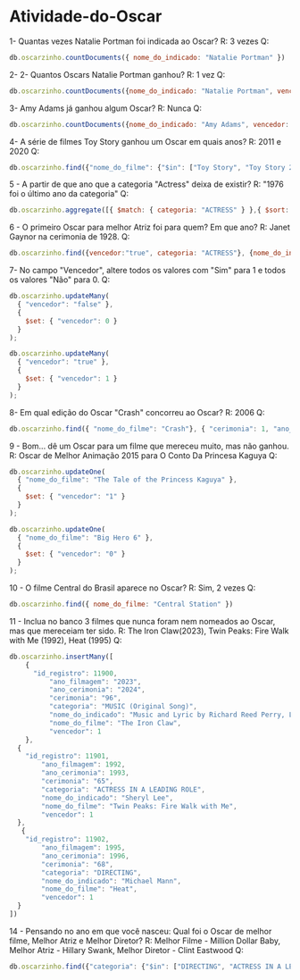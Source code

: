 # Atividade-do-Oscar
1- Quantas vezes Natalie Portman foi indicada ao Oscar?
R: 3 vezes
Q: 
```js
db.oscarzinho.countDocuments({ nome_do_indicado: "Natalie Portman" })
```

2- 2- Quantos Oscars Natalie Portman ganhou?
R: 1 vez
Q: 
```js
db.oscarzinho.countDocuments({nome_do_indicado: "Natalie Portman", vencedor: "true"})
```

3- Amy Adams já ganhou algum Oscar?
R: Nunca
Q: 
```js
db.oscarzinho.countDocuments({nome_do_indicado: "Amy Adams", vencedor: "true"})
```

4- A série de filmes Toy Story ganhou um Oscar em quais anos?
R: 2011 e 2020
Q: 
```js
db.oscarzinho.find({"nome_do_filme": {"$in": ["Toy Story", "Toy Story 2", "Toy Story 3", "Toy Story 4"]}, "vencedor": {"$eq": "true"}})
```
  
5 - A partir de que ano que a categoria "Actress" deixa de existir? 
R:  "1976 foi o último ano da categoria"
Q: 
```js
db.oscarzinho.aggregate([{ $match: { categoria: "ACTRESS" } },{ $sort: { ano_cerimonia: -1 } },{ $project: { ano_cerimonia: 1 } }, { $limit: 1 } ]) 
```

6 - O primeiro Oscar para melhor Atriz foi para quem? Em que ano?
R: Janet Gaynor na cerimonia de 1928.
Q:
```js
db.oscarzinho.find({vencedor:"true", categoria: "ACTRESS"}, {nome_do_indicado: 1, ano_cerimonia: 1, _id: 0}).limit(1)
```

7- No campo "Vencedor", altere todos os valores com "Sim" para 1 e todos os valores "Não" para 0.
Q: 
```js
db.oscarzinho.updateMany(
  { "vencedor": "false" }, 
  { 
    $set: { "vencedor": 0 }
  }
);

db.oscarzinho.updateMany(
  { "vencedor": "true" }, 
  { 
    $set: { "vencedor": 1 }
  }
);
```

8- Em qual edição do Oscar "Crash" concorreu ao Oscar?
R: 2006
Q: 
```js
db.oscarzinho.find({ "nome_do_filme": "Crash"}, { "cerimonia": 1, "ano_cerimonia": 1, "_id": 0 }).limit(1)
```

9 - Bom... dê um Oscar para um filme que mereceu muito, mas não ganhou.
R: Oscar de Melhor Animação 2015 para O Conto Da Princesa Kaguya
Q:
```js
db.oscarzinho.updateOne(
  { "nome_do_filme": "The Tale of the Princess Kaguya" }, 
  { 
    $set: { "vencedor": "1" }
  }
);

db.oscarzinho.updateOne(
  { "nome_do_filme": "Big Hero 6" }, 
  { 
    $set: { "vencedor": "0" }
  }
);
```

10 - O filme Central do Brasil aparece no Oscar?
R: Sim, 2 vezes
Q:
```js
db.oscarzinho.find({ nome_do_filme: "Central Station" })
```

11 - Inclua no banco 3 filmes que nunca foram nem nomeados ao Oscar, mas que mereceiam ter sido.
R: The Iron Claw(2023), Twin Peaks: Fire Walk with Me (1992), Heat (1995)
Q:
```js
db.oscarzinho.insertMany([
    {
      "id_registro": 11900,
          "ano_filmagem": "2023",
          "ano_cerimonia": "2024",
          "cerimonia": "96",
          "categoria": "MUSIC (Original Song)",
          "nome_do_indicado": "Music and Lyric by Richard Reed Perry, Little Scream and The Barr Brothers",
          "nome_do_filme": "The Iron Claw",
          "vencedor": 1
    },
  {
    "id_registro": 11901,
        "ano_filmagem": 1992,
        "ano_cerimonia": 1993,
        "cerimonia": "65",
        "categoria": "ACTRESS IN A LEADING ROLE",
        "nome_do_indicado": "Sheryl Lee",
        "nome_do_filme": "Twin Peaks: Fire Walk with Me",
        "vencedor": 1
  },
   {
    "id_registro": 11902,
        "ano_filmagem": 1995,
        "ano_cerimonia": 1996,
        "cerimonia": "68",
        "categoria": "DIRECTING",
        "nome_do_indicado": "Michael Mann",
        "nome_do_filme": "Heat",
        "vencedor": 1
  }
])
```

14 - Pensando no ano em que você nasceu: Qual foi o Oscar de melhor filme, Melhor Atriz e Melhor Diretor?
R: Melhor Filme - Million Dollar Baby, Melhor Atriz - Hillary Swank, Melhor Diretor - Clint Eastwood
Q: 
```js
db.oscarzinho.find({"categoria": {"$in": ["DIRECTING", "ACTRESS IN A LEADING ROLE", "BEST PICTURE"]}, "ano_cerimonia":2005, "vencedor":1} )
```
